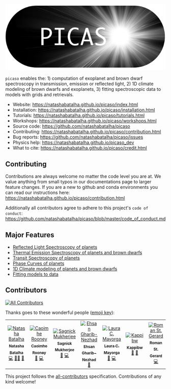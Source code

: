 
![Logo](docs/logo.png)


`picaso` enables the: 1) computation of exoplanet and brown dwarf spectroscopy in transmission, emission or reflected light, 2) 1D climate modeling of brown dwarfs and exoplanets, 3) fitting spectroscopic data to models with grids and retrievals.

- Website: https://natashabatalha.github.io/picaso/index.html 
- Installation: https://natashabatalha.github.io/picaso/installation.html
- Tutorials: https://natashabatalha.github.io/picaso/tutorials.html
- Workshops: https://natashabatalha.github.io/picaso/workshops.html
- Source code: https://github.com/natashabatalha/picaso
- Contributing: https://natashabatalha.github.io/picaso/contribution.html
- Bug reports: https://github.com/natashabatalha/picaso/issues
- Physics help: https://natashabatalha.github.io/picaso_dev 
- What to cite: https://natashabatalha.github.io/picaso/credit.html 



## Contributing

Contributions are always welcome no matter the code level you are at. We value anything from small typos in our documentations page to larger feature changes. If you are a new to github and conda environments you can read our instructions here: https://natashabatalha.github.io/picaso/contribution.html

Additionally all contributors agree to adhere to this project's `code of conduct`: https://github.com/natashabatalha/picaso/blob/master/code_of_conduct.md



## Major Features

- [Reflected Light Spectroscopy of planets](https://natashabatalha.github.io/picaso/notebooks/1_GetStarted.html)
- [Thermal Emission Spectroscopy of planets and brown dwarfs](https://natashabatalha.github.io/picaso/tutorials.html#basics-of-thermal-emission)
- [Transit Spectroscopy of planets](https://natashabatalha.github.io/picaso/notebooks/5_AddingTransitSpectrum.html)
- [Phase Curves of planets](https://natashabatalha.github.io/picaso/notebooks/9e_PhaseCurves.html)
- [1D Climate modeling of planets and brown dwarfs](https://natashabatalha.github.io/picaso/notebooks/climate/12a_BrownDwarf.html)
- [Fitting models to data](https://natashabatalha.github.io/picaso/notebooks/fitdata/GridSearch.html)

## Contributors

<!-- ALL-CONTRIBUTORS-BADGE:START - Do not remove or modify this section -->
[![All Contributors](https://img.shields.io/badge/all_contributors-7-orange.svg?style=flat-square)](#contributors)
<!-- ALL-CONTRIBUTORS-BADGE:END -->

Thanks goes to these wonderful people ([emoji key](https://allcontributors.org/docs/en/emoji-key)):
<!-- ALL-CONTRIBUTORS-LIST:START - Do not remove or modify this section -->
<!-- prettier-ignore-start -->
<!-- markdownlint-disable -->
<table>
  <tbody>
    <tr>
      <td align="center"><a href="http://natashabatalha.github.io"><img src="https://avatars.githubusercontent.com/u/6554465?v=4?s=100" width="100px;" alt="Natasha Batalha"/><br /><sub><b>Natasha Batalha</b></sub></a><br /><a href="https://github.com/natashabatalha/picaso/commits?author=natashabatalha" title="Code">💻</a> <a href="#mentoring-natashabatalha" title="Mentoring">🧑‍🏫</a> <a href="#maintenance-natashabatalha" title="Maintenance">🚧</a></td>
      <td align="center"><a href="https://github.com/caoimherooney11"><img src="https://avatars.githubusercontent.com/u/24413015?v=4?s=100" width="100px;" alt="Caoimhe Rooney"/><br /><sub><b>Caoimhe Rooney</b></sub></a><br /><a href="#research-caoimherooney11" title="Research">🔬</a> <a href="https://github.com/natashabatalha/picaso/commits?author=caoimherooney11" title="Code">💻</a></td>
      <td align="center"><a href="https://github.com/sagnickm"><img src="https://avatars.githubusercontent.com/u/55552916?v=4?s=100" width="100px;" alt="Sagnick Mukherjee"/><br /><sub><b>Sagnick Mukherjee</b></sub></a><br /><a href="#research-sagnickm" title="Research">🔬</a> <a href="https://github.com/natashabatalha/picaso/commits?author=sagnickm" title="Code">💻</a></td>
      <td align="center"><a href="https://www.linkedin.com/in/ehsan-gharib-nezhad/"><img src="https://avatars.githubusercontent.com/u/22139918?v=4?s=100" width="100px;" alt="Ehsan Gharib-Nezhad"/><br /><sub><b>Ehsan Gharib-Nezhad</b></sub></a><br /><a href="#data-EhsanGharibNezhad" title="Data">🔣</a></td>
      <td align="center"><a href="https://github.com/lcmayor"><img src="https://avatars.githubusercontent.com/u/13788703?v=4?s=100" width="100px;" alt="Laura C. Mayorga"/><br /><sub><b>Laura C. Mayorga</b></sub></a><br /><a href="https://github.com/natashabatalha/picaso/issues?q=author%3Alcmayor" title="Bug reports">🐛</a> <a href="https://github.com/natashabatalha/picaso/commits?author=lcmayor" title="Code">💻</a></td>
      <td align="center"><a href="http://www.thinkkappi.com"><img src="https://avatars.githubusercontent.com/u/4071244?v=4?s=100" width="100px;" alt="Kappibw"/><br /><sub><b>Kappibw</b></sub></a><br /><a href="https://github.com/natashabatalha/picaso/issues?q=author%3AKappibw" title="Bug reports">🐛</a> <a href="https://github.com/natashabatalha/picaso/commits?author=Kappibw" title="Documentation">📖</a></td>
      <td align="center"><a href="https://github.com/Rangertreaty33"><img src="https://avatars.githubusercontent.com/u/106419391?v=4?s=100" width="100px;" alt="Roman St. Gerard"/><br /><sub><b>Roman St. Gerard</b></sub></a><br /><a href="https://github.com/natashabatalha/picaso/commits?author=Rangertreaty33" title="Code">💻</a></td>
    </tr>
  </tbody>
</table>

<!-- markdownlint-restore -->
<!-- prettier-ignore-end -->

<!-- ALL-CONTRIBUTORS-LIST:END -->

<!-- ALL-CONTRIBUTORS-LIST:START - Do not remove or modify this section -->
<!-- prettier-ignore-start -->
<!-- markdownlint-disable -->

<!-- markdownlint-restore -->
<!-- prettier-ignore-end -->

<!-- ALL-CONTRIBUTORS-LIST:END -->

This project follows the [all-contributors](https://github.com/all-contributors/all-contributors) specification. Contributions of any kind welcome!


